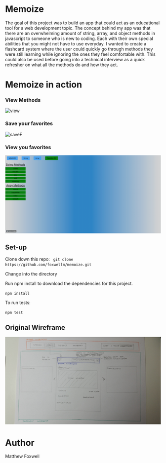# Memoize

The goal of this project was to build an app that could act as an educational tool for a web development topic. The concept behind my app was that there are an overwhelming amount of string, array, and object methods in javascript to someone who is new to coding. Each with their own special abilities that you might not have to use everyday. I wanted to create a flashcard system where the user could quickly go through methods they were still learning while ignoring the ones they feel comfortable with. This could also be used before going into a technical interview as a quick refresher on what all the methods do and how they act. 

# Memoize in action
### View Methods
![view](/images/view.gif)
### Save your favorites
![saveF](/images/saveF.gif)
### View you favorites
![viewF](/images/viewF.gif)

## Set-up

Clone down this repo: 
` git clone https://github.com/foxwellm/memoize.git`

Change into the directory

Run npm install to download the dependencies for this project.

` npm install `

To run tests: 

` npm test `

## Original Wireframe
![Wireframe](/images/Main.jpg)

# Author
Matthew Foxwell

